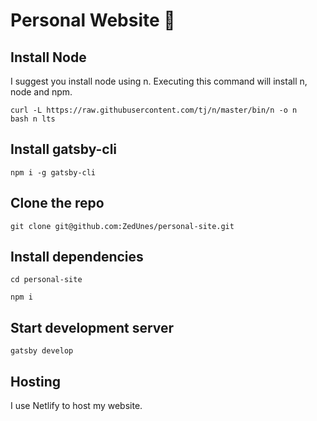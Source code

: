 # Personal Website 🚀

## Install Node

I suggest you install node using n.
Executing this command will install n, node and npm.

```
curl -L https://raw.githubusercontent.com/tj/n/master/bin/n -o n
bash n lts
```

## Install gatsby-cli

```
npm i -g gatsby-cli
```

## Clone the repo

```
git clone git@github.com:ZedUnes/personal-site.git
```

## Install dependencies
```
cd personal-site

npm i
```

## Start development server

```
gatsby develop
```

## Hosting

I use Netlify to host my website.